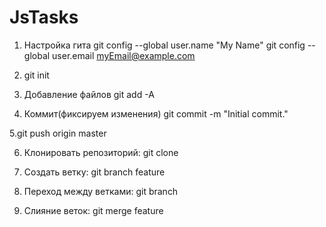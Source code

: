 # JsTasks

1. Настройка гита
git config --global user.name "My Name"
git config --global user.email myEmail@example.com

2. git init

3. Добавление файлов
git add -A

4. Коммит(фиксируем изменения)
git commit -m "Initial commit."

5.git push origin master

6. Клонировать репозиторий: git clone

7. Создать ветку: git branch feature

8. Переход между ветками: git branch

9. Слияние веток: git merge feature


